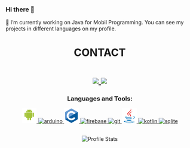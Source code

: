 ### Hi there 👋

🔭 I’m currently working on Java for Mobil Programming.
    You can see my projects in different languages on my profile.

<div align="center">
  <h1>CONTACT<h1>

  <a href="https://www.linkedin.com/in/tugay-yildiz-8b771b1a0/">
    <img src="https://img.shields.io/badge/Linkedin-0077B5?style=for-the-badge&logo=linkedin&logoColor=white" />
  </a>

  <a href="https://www.hackerrank.com/tugayyildiz94">
    <img src="https://img.shields.io/badge/-HackerRank-2EC866?style=for-the-badge&logo=HackerRank&logoColor=white" />
  </a>
 <h3 align="center">Languages and Tools:</h3>
      
<p align="center"> 
    <a href="https://developer.android.com" target="_blank"> <img src="https://raw.githubusercontent.com/devicons/devicon/master/icons/android/android-original-wordmark.svg" alt="android" width="40" height="40"/> </a>
    <a href="https://www.arduino.cc/" target="_blank"> <img src="https://cdn.worldvectorlogo.com/logos/arduino-1.svg" alt="arduino" width="40" height="40"/> </a>
    <a href="https://www.cprogramming.com/" target="_blank"> <img src="https://raw.githubusercontent.com/devicons/devicon/master/icons/c/c-original.svg" alt="c" width="40" height="40"/> </a> 
    <a href="https://firebase.google.com/" target="_blank"> <img src="https://www.vectorlogo.zone/logos/firebase/firebase-icon.svg" alt="firebase" width="40" height="40"/> </a>
    <a href="https://git-scm.com/" target="_blank"> <img src="https://www.vectorlogo.zone/logos/git-scm/git-scm-icon.svg" alt="git" width="40" height="40"/> </a> <a href="https://www.java.com" target="_blank"> <img src="https://raw.githubusercontent.com/devicons/devicon/master/icons/java/java-original.svg" alt="java" width="40" height="40"/> </a> 
    <a href="https://kotlinlang.org" target="_blank"> <img src="https://www.vectorlogo.zone/logos/kotlinlang/kotlinlang-icon.svg" alt="kotlin" width="40" height="40"/> </a> 
    <a href="https://www.sqlite.org/" target="_blank"> <img src="https://www.vectorlogo.zone/logos/sqlite/sqlite-icon.svg" alt="sqlite" width="40" height="40"/> </a>  </p>

      






</div><br />
    
<div align="center">
 <img src="https://github-readme-stats.vercel.app/api?username=tugayyildiz&show_icons=true&theme=radical&hide_border=true&border_radius=20%" alt="Profile Stats"/><br /><br />
 
<!--
**tugayyildiz/tugayyildiz** is a ✨ _special_ ✨ repository because its `README.md` (this file) appears on your GitHub profile.

Here are some ideas to get you started:

- 🔭 I’m currently working on ...
- 🌱 I’m currently learning ...
- 👯 I’m looking to collaborate on ...
- 🤔 I’m looking for help with ...
- 💬 Ask me about ...
- 📫 How to reach me: ...
- 😄 Pronouns: ...
- ⚡ Fun fact: ...
-->
